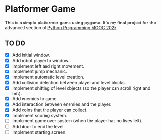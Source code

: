 # Platformer Game

This is a simple platformer game using pygame. It's my final project for
the advanced section of [Python Programming MOOC 2025](https://programming-25.mooc.fi/).

## TO DO

- [x] Add initial window.
- [x] Add robot player to window.
- [x] Implement left and right movement.
- [x] Implement jump mechanic.
- [x] Implement automatic level creation.
- [x] Add collision detection between player and level blocks.
- [x] Implement shifting of level objects (so the player
      can scroll right and left).
- [x] Add enemies to game.
- [x] Add interaction between enemies and the player.
- [x] Add coins that the player can collect.
- [x] Implement scoring system.
- [ ] Implement game over system (when the player has no lives left).
- [ ] Add door to end the level.
- [ ] Implement starting screen.
